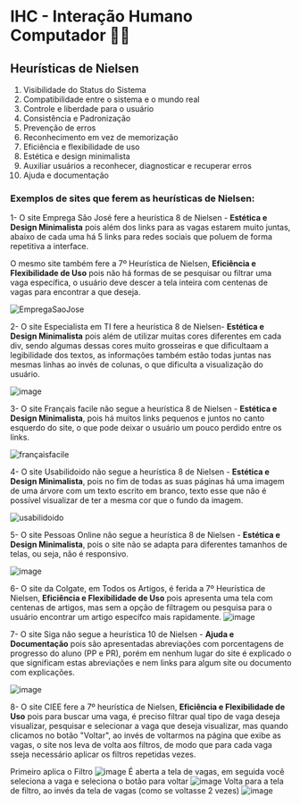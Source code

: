 # IHC - Interação Humano Computador 🤖👱

## Heurísticas de Nielsen
1. Visibilidade do Status do Sistema
2. Compatibilidade entre o sistema e o mundo real
3. Controle e liberdade para o usuário
4. Consistência e Padronização
5. Prevenção de erros
6. Reconhecimento em vez de memorização
7. Eficiência e flexibilidade de uso
8. Estética e design minimalista
9. Auxiliar usuários a reconhecer, diagnosticar e recuperar erros
10. Ajuda e documentação

### Exemplos de sites que ferem as heurísticas de Nielsen:
  
1- O site Emprega São José fere a heurística 8 de Nielsen - **Estética e Design Minimalista** pois além dos links para as vagas estarem muito juntas, abaixo de cada uma há 5 links para redes sociais que poluem de forma repetitiva a interface. 

O mesmo site também fere a 7º Heurística de Nielsen, **Eficiência e Flexibilidade de Uso** pois não há formas de se pesquisar ou filtrar uma vaga específica, o usuário deve descer a tela inteira com centenas de vagas para encontrar a que deseja.

![EmpregaSaoJose](https://github.com/JaovitoP/bertoti/assets/115598741/567bcf84-2123-4ef5-ac7f-e62c6ad6b022)

2- O site Especialista em TI fere a heurística 8 de Nielsen- **Estética e Design Minimalista** pois além de utilizar muitas cores diferentes em cada div, sendo algumas dessas cores muito grosseiras e que dificultaam a legibilidade dos textos, as informações também  estão todas juntas nas mesmas linhas ao invés de colunas, o que dificulta a visualização do usuário.

![image](https://github.com/JaovitoP/bertoti/assets/115598741/667379a4-5cbc-43dc-bfb1-1bbb1cef9f82)

3- O site Français facile não segue a heurística 8 de Nielsen - **Estética e Design Minimalista**, pois há muitos links pequenos e juntos no canto esquerdo do site, o que pode deixar o usuário um pouco perdido entre os links.

![françaisfacile](https://github.com/JaovitoP/bertoti/assets/115598741/f7a004c8-14b3-4cd5-a5d5-8fd508b54d27)

4- O site Usabilidoido não segue a heurística 8 de Nielsen - **Estética e Design Minimalista**, pois no fim de todas as suas páginas há uma imagem de uma árvore com um texto escrito em branco, texto esse que não é possível visualizar de ter a mesma cor que o fundo da imagem.

![usabilidoido](https://github.com/JaovitoP/bertoti/assets/115598741/0505bffa-7e16-4e4a-95b0-c108d35f7037)

5- O site Pessoas Online não segue a heurística 8 de Nielsen - **Estética e Design Minimalista**, pois o site não se adapta para diferentes tamanhos de telas, ou seja, não é responsivo.

![image](https://github.com/JaovitoP/bertoti/assets/115598741/2431c21d-0016-4c1c-ac73-40fccd698896)

6- O site da Colgate, em Todos os Artigos, é ferida a 7º Heurística de Nielsen, **Eficiência e Flexibilidade de Uso** pois apresenta uma tela com centenas de artigos, mas sem a opção de filtragem ou pesquisa para o usuário encontrar um artigo específco mais rapidamente.
![image](https://github.com/JaovitoP/bertoti/assets/115598741/fc1e67fb-0214-495b-be00-00c3d5a55b07)


7- O site Siga não segue a heurística 10 de Nielsen - **Ajuda e Documentação** pois são apresentadas abreviações com porcentagens de progresso do aluno (PP e PR), porém em nenhum lugar do site é explicado o que significam estas abreviações e nem links para algum site ou documento com explicações.

![image](https://github.com/JaovitoP/bertoti/assets/115598741/729526ae-f619-4154-899f-349e6b453af7)

8- O site CIEE fere a 7º heurística de Nielsen, **Eficiência e Flexibilidade de Uso** pois para buscar uma vaga, é preciso filtrar qual tipo de vaga deseja visualizar, pesquisar e selecionar a vaga que deseja visualizar, mas quando clicamos no botão "Voltar", ao invés de voltarmos na página que exibe as vagas, o site nos leva de volta aos filtros, de modo que para cada vaga sseja necessário aplicar os filtros repetidas vezes.

Primeiro aplica o Filtro
![image](https://github.com/JaovitoP/bertoti/assets/115598741/de1c1a38-ce94-4b28-807b-1abc242ee7ef)
É aberta a tela de vagas, em seguida você seleciona a vaga e seleciona o botão para voltar
![image](https://github.com/JaovitoP/bertoti/assets/115598741/c9d4224d-e4eb-4c02-8ffd-3275ff9c1efc)
Volta para a tela de filtro, ao invés da tela de vagas (como se voltasse 2 vezes)
![image](https://github.com/JaovitoP/bertoti/assets/115598741/de1c1a38-ce94-4b28-807b-1abc242ee7ef)
